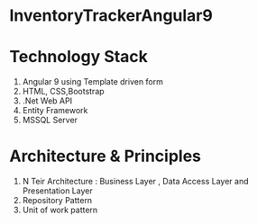 # InventoryTrackerAngular9

# Technology Stack  
1.	Angular 9 using Template driven form
2.	HTML, CSS,Bootstrap 
3.	.Net Web API  
4.	Entity Framework 
5.	MSSQL Server

# Architecture & Principles
 1.  N Teir Architecture : Business Layer , Data Access Layer and Presentation Layer
 2. Repository Pattern
 3. Unit of work pattern
